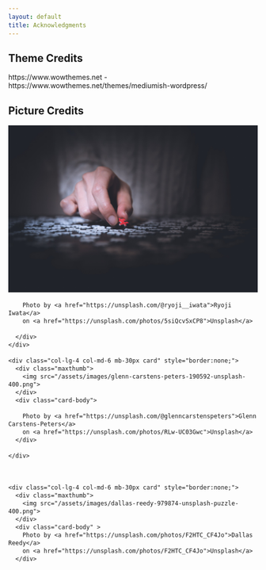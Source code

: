 ```yaml
---
layout: default
title: Acknowledgments
---
```


<h2> Theme Credits</h2>
https://www.wowthemes.net - https://www.wowthemes.net/themes/mediumish-wordpress/

<h2>Picture Credits</h2>


<div class="row">
  <div class="card-group">
    <div class="col-lg-4 col-md-6 mb-30px card" style="border:none;">
      <div class="maxthumb">
        <img src="/assets/images/ryoji-iwata-669950-unsplash-400.png">
      </div>
      <div class="card-body">

        Photo by <a href="https://unsplash.com/@ryoji__iwata">Ryoji Iwata</a>
        on <a href="https://unsplash.com/photos/5siQcvSxCP8">Unsplash</a>

      </div>
    </div>

    <div class="col-lg-4 col-md-6 mb-30px card" style="border:none;">
      <div class="maxthumb">
        <img src="/assets/images/glenn-carstens-peters-190592-unsplash-400.png">
      </div>
      <div class="card-body">

        Photo by <a href="https://unsplash.com/@glenncarstenspeters">Glenn Carstens-Peters</a>
        on <a href="https://unsplash.com/photos/RLw-UC03Gwc">Unsplash</a>
      </div>

    </div>



    <div class="col-lg-4 col-md-6 mb-30px card" style="border:none;">
      <div class="maxthumb">
        <img src="/assets/images/dallas-reedy-979874-unsplash-puzzle-400.png">
      </div>
      <div class="card-body" >
        Photo by <a href="https://unsplash.com/photos/F2HTC_CF4Jo">Dallas Reedy</a>
        on <a href="https://unsplash.com/photos/F2HTC_CF4Jo">Unsplash</a>
      </div>

  </div>
</div>
